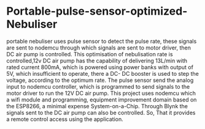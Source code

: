 # Portable-pulse-sensor-optimized-Nebuliser
portable nebuliser uses pulse sensor to detect the pulse rate, these signals are sent to nodemcu through which signals are sent to motor driver, then DC air pump is controlled. This optimisation of nebulisation rate is controlled,12v DC air pump has the capability of delivering 13L/min with rated current 800mA, which is powered using power banks with output of 5V, which insufficient to operate, there a DC- DC booster is used to step the voltage, according to the optimum rate. The pulse sensor send the analog input to nodemcu controller, which is programmed to send signals to the motor driver to run the 12V DC air pump. This project uses nodemcu which a wifi module and programming, equipment improvement domain based on the ESP8266, a minimal expense System-on-a-Chip. Through Blynk the signals sent to the DC air pump can also be controlled. So, That it provides a remote control access using the application.
